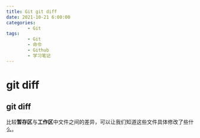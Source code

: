 ```yaml
---
title: Git git diff
date: 2021-10-21 6:00:00
categories:
        - Git
tags:
        - Git
        - 命令
        - Github
        - 学习笔记
---
```


# git diff

## git diff

比较**暂存区**与**工作区**中文件之间的差异，可以让我们知道这些文件具体修改了些什么。
